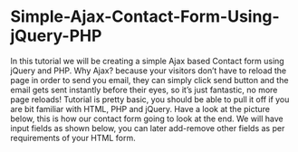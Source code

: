 # Simple-Ajax-Contact-Form-Using-jQuery-PHP

In this tutorial we will be creating a simple Ajax based Contact form using jQuery and PHP. Why Ajax? because your visitors don’t have to reload the page in order to send you email, they can simply click send button and the email gets sent instantly before their eyes, so it’s just fantastic, no more page reloads!
Tutorial is pretty basic, you should be able to pull it off if you are bit familiar with HTML, PHP and jQuery.
Have a look at the picture below, this is how our contact form going to look at the end. We will have input fields as shown below, you can later add-remove other fields as per requirements of your HTML form.

